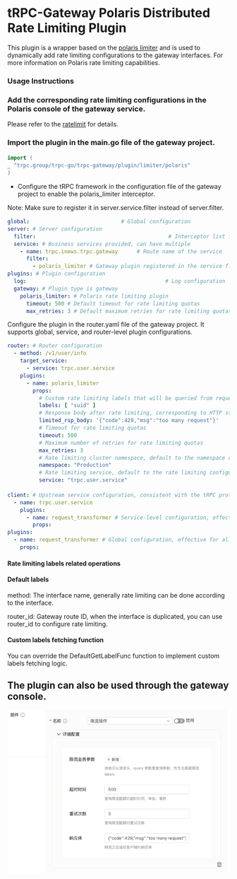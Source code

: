 # tRPC-Gateway Polaris Distributed Rate Limiting Plugin

This plugin is a wrapper based on the [polaris limiter](https://github.com/polarismesh/polaris-go/tree/main/api) and is
used to dynamically add rate limiting configurations to the gateway interfaces. For more information on Polaris rate
limiting capabilities.

### Usage Instructions

### Add the corresponding rate limiting configurations in the Polaris console of the gateway service.

Please refer to the [ratelimit](https://github.com/polarismesh/polaris-go/blob/main/examples/ratelimit/README.md) for
details.

### Import the plugin in the main.go file of the gateway project.

```go
import (
_ "trpc.group/trpc-go/trpc-gateway/plugin/limiter/polaris"
)
```

- Configure the tRPC framework in the configuration file of the gateway project to enable the polaris_limiter
  interceptor.

Note: Make sure to register it in server.service.filter instead of server.filter.

```yaml
global:                             # Global configuration
server: # Server configuration
  filter:                                          # Interceptor list for all service handler functions
  service: # Business services provided, can have multiple
    - name: trpc.inews.trpc.gateway      # Route name of the service
      filter:
        - polaris_limiter # Gateway plugin registered in the service filter, so that it can be dynamically loaded in router.yaml
plugins: # Plugin configuration
  log:                                            # Log configuration
  gateway: # Plugin type is gateway
    polaris_limiter: # Polaris rate limiting plugin
      timeout: 500 # Default timeout for rate limiting quotas
      max_retries: 3 # Default maximum retries for rate limiting quotas
```

Configure the plugin in the router.yaml file of the gateway project. It supports global, service, and router-level
plugin configurations.

```yaml
router: # Router configuration
  - method: /v1/user/info
    target_service:
      - service: trpc.user.service
    plugins:
      - name: polaris_limiter
        props:
          # Custom rate limiting labels that will be queried from request query parameters and cookies
          labels: [ "suid" ]
          # Response body after rate limiting, corresponding to HTTP status code 429
          limited_rsp_body: '{"code":429,"msg":"too many request"}'
          # Timeout for rate limiting quotas
          timeout: 500
          # Maximum number of retries for rate limiting quotas
          max_retries: 3
          # Rate limiting cluster namespace, default to the namespace of the gateway instance
          namespace: "Production"
          # Rate limiting service, default to the rate limiting configuration of the gateway instance
          service: "trpc.user.service"

client: # Upstream service configuration, consistent with the tRPC protocol
  - name: trpc.user.service
    plugins:
      - name: request_transformer # Service-level configuration, effective for interfaces forwarded to this service
        props:
plugins:
  - name: request_transformer # Global configuration, effective for all interfaces
    props:
```

#### Rate limiting labels related operations

#### Default labels

method: The interface name, generally rate limiting can be done according to the interface.

router_id: Gateway route ID, when the interface is duplicated, you can use router_id to configure rate limiting.

#### Custom labels fetching function

You can override the DefaultGetLabelFunc function to implement custom labels fetching logic.

## The plugin can also be used through the gateway console.

![img.png](docs/img.png)